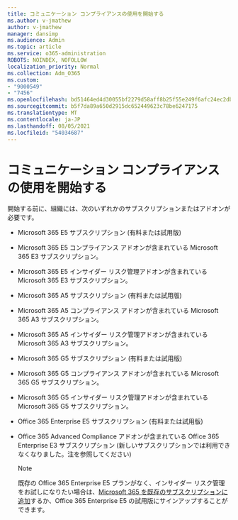 ```yaml
---
title: コミュニケーション コンプライアンスの使用を開始する
ms.author: v-jmathew
author: v-jmathew
manager: dansimp
ms.audience: Admin
ms.topic: article
ms.service: o365-administration
ROBOTS: NOINDEX, NOFOLLOW
localization_priority: Normal
ms.collection: Adm_O365
ms.custom:
- "9000549"
- "7456"
ms.openlocfilehash: bd51464ed4d30055bf2279d58aff8b25f55e249f6afc24ec2db227a1e9bdfbad
ms.sourcegitcommit: b5f7da89a650d2915dc652449623c78be6247175
ms.translationtype: MT
ms.contentlocale: ja-JP
ms.lasthandoff: 08/05/2021
ms.locfileid: "54034687"
---
```

# <a name="get-started-with-communication-compliance"></a>コミュニケーション コンプライアンスの使用を開始する

開始する前に、組織には、次のいずれかのサブスクリプションまたはアドオンが必要です。

* Microsoft 365 E5 サブスクリプション (有料または試用版)
* Microsoft 365 E5 コンプライアンス アドオンが含まれている Microsoft 365 E3 サブスクリプション。
* Microsoft 365 E5 インサイダー リスク管理アドオンが含まれている Microsoft 365 E3 サブスクリプション。
* Microsoft 365 A5 サブスクリプション (有料または試用版)
* Microsoft 365 A5 コンプライアンス アドオンが含まれている Microsoft 365 A3 サブスクリプション。
* Microsoft 365 A5 インサイダー リスク管理アドオンが含まれている Microsoft 365 A3 サブスクリプション。
* Microsoft 365 G5 サブスクリプション (有料または試用版)
* Microsoft 365 G5 コンプライアンス アドオンが含まれている Microsoft 365 G5 サブスクリプション。
* Microsoft 365 G5 インサイダー リスク管理アドオンが含まれている Microsoft 365 G5 サブスクリプション。
* Office 365 Enterprise E5 サブスクリプション (有料または試用版)
* Office 365 Advanced Compliance アドオンが含まれている Office 365 Enterprise E3 サブスクリプション (新しいサブスクリプションでは利用できなくなりました。注を参照してください)

    > [!NOTE]
    > 既存の Office 365 Enterprise E5 プランがなく、インサイダー リスク管理をお試しになりたい場合は、[Microsoft 365 を既存のサブスクリプションに追加](https://go.microsoft.com/fwlink/?linkid=2130508)するか、Office 365 Enterprise E5 の試用版にサインアップすることができます。
